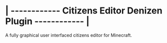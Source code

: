 
# | ------------ Citizens Editor Denizen Plugin ------------ | #

A fully graphical user interfaced citizens editor for Minecraft.
